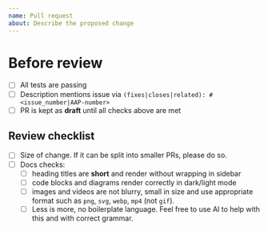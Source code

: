 ```yaml
---
name: Pull request
about: Describe the proposed change
---
```


<!--- Provide a general summary of your changes. Feel free to remove checklist
elements that do *not* apply for your PR. -->

# Before review

- [ ] All tests are passing
- [ ] Description mentions issue via
      `(fixes|closes|related): #<issue_number|AAP-number>`
- [ ] PR is kept as **draft** until all checks above are met

## Review checklist

- [ ] Size of change. If it can be split into smaller PRs, please do so.
- [ ] Docs checks:
  - [ ] heading titles are **short** and render without wrapping in sidebar
  - [ ] code blocks and diagrams render correctly in dark/light mode
  - [ ] images and videos are not blurry, small in size and use appropriate
        format such as `png`, `svg`, `webp`, `mp4` (not `gif`).
  - [ ] Less is more, no boilerplate language. Feel free to use AI to help with
        this and with correct grammar.
